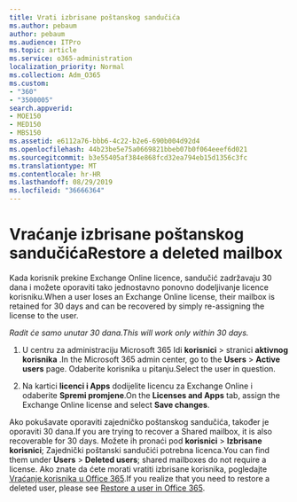 ```yaml
---
title: Vrati izbrisane poštanskog sandučića
ms.author: pebaum
author: pebaum
ms.audience: ITPro
ms.topic: article
ms.service: o365-administration
localization_priority: Normal
ms.collection: Adm_O365
ms.custom:
- "360"
- "3500005"
search.appverid:
- MOE150
- MED150
- MBS150
ms.assetid: e6112a76-bbb6-4c22-b2e6-690b004d92d4
ms.openlocfilehash: 44b23be5e75a0669821bbeb07b0f064eeef6d021
ms.sourcegitcommit: b3e55405af384e868fcd32ea794eb15d1356c3fc
ms.translationtype: MT
ms.contentlocale: hr-HR
ms.lasthandoff: 08/29/2019
ms.locfileid: "36666364"
---
```

# <a name="restore-a-deleted-mailbox"></a><span data-ttu-id="d8942-102">Vraćanje izbrisane poštanskog sandučića</span><span class="sxs-lookup"><span data-stu-id="d8942-102">Restore a deleted mailbox</span></span>

<span data-ttu-id="d8942-103">Kada korisnik prekine Exchange Online licence, sandučić zadržavaju 30 dana i možete oporaviti tako jednostavno ponovno dodeljivanje licence korisniku.</span><span class="sxs-lookup"><span data-stu-id="d8942-103">When a user loses an Exchange Online license, their mailbox is retained for 30 days and can be recovered by simply re-assigning the license to the user.</span></span>
  
 <span data-ttu-id="d8942-104">*Radit će samo unutar 30 dana.*</span><span class="sxs-lookup"><span data-stu-id="d8942-104">*This will work only within 30 days.*</span></span>  
  
1. <span data-ttu-id="d8942-105">U centru za administraciju Microsoft 365 Idi **korisnici** \> stranici **aktivnog korisnika** .</span><span class="sxs-lookup"><span data-stu-id="d8942-105">In the Microsoft 365 admin center, go to the **Users** \> **Active users** page.</span></span> <span data-ttu-id="d8942-106">Odaberite korisnika u pitanju.</span><span class="sxs-lookup"><span data-stu-id="d8942-106">Select the user in question.</span></span>

2. <span data-ttu-id="d8942-107">Na kartici **licenci i Apps** dodijelite licencu za Exchange Online i odaberite **Spremi promjene**.</span><span class="sxs-lookup"><span data-stu-id="d8942-107">On the **Licenses and Apps** tab, assign the Exchange Online license and select **Save changes**.</span></span>

<span data-ttu-id="d8942-108">Ako pokušavate oporaviti zajedničko poštanskog sandučića, također je oporaviti 30 dana.</span><span class="sxs-lookup"><span data-stu-id="d8942-108">If you are trying to recover a Shared mailbox, it is also recoverable for 30 days.</span></span> <span data-ttu-id="d8942-109">Možete ih pronaći pod **korisnici** \> **Izbrisane korisnici**; Zajednički poštanski sandučići potrebna licenca.</span><span class="sxs-lookup"><span data-stu-id="d8942-109">You can find them under **Users** \> **Deleted users**; shared mailboxes do not require a license.</span></span> <span data-ttu-id="d8942-110">Ako znate da ćete morati vratiti izbrisane korisnika, pogledajte [Vraćanje korisnika u Office 365](https://docs.microsoft.com/office365/admin/add-users/restore-user).</span><span class="sxs-lookup"><span data-stu-id="d8942-110">If you realize that you need to restore a deleted user, please see [Restore a user in Office 365](https://docs.microsoft.com/office365/admin/add-users/restore-user).</span></span>
  